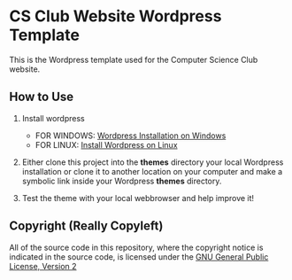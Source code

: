 CS Club Website Wordpress Template
========================================

This is the Wordpress template used for the Computer Science Club website.


How to Use
----------------------------------------

1.  Install wordpress
    * FOR WINDOWS: [Wordpress Installation on Windows](http://codex.wordpress.org/Installing_WordPress#Easy_5_Minute_WordPress_Installation_on_Windowshttp://codex.wordpress.org/Installing_WordPress#Easy_5_Minute_WordPress_Installation_on_Windows)
    * FOR LINUX: [Install Wordpress on Linux](http://community.linuxmint.com/tutorial/view/828)

2.  Either clone this project into the **themes** directory your local Wordpress 
    installation or clone it to another location on your computer and make a 
    symbolic link inside your Wordpress **themes** directory.

3.  Test the theme with your local webbrowser and help improve it!


Copyright (Really Copyleft)
---------------------------

All of the source code in this repository, where the copyright notice is indicated 
in the source code, is licensed under the 
[GNU General Public License, Version 2](http://www.gnu.org/licenses/gpl2.html)